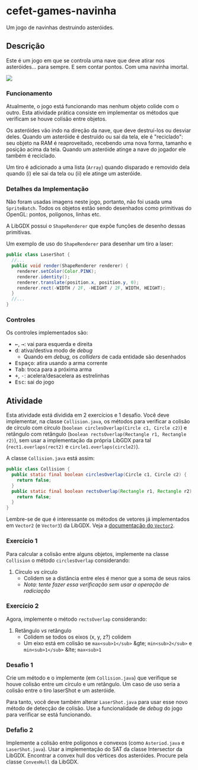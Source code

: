 # cefet-games-navinha

Um jogo de navinhas destruindo asteróides.

## Descrição

Este é um jogo em que se controla uma nave que deve atirar nos asteróides...
para sempre. E sem contar pontos. Com uma navinha imortal.

![](docs/interface.png)

### Funcionamento

Atualmente, o jogo está funcionando mas nenhum objeto colide com o outro.
Esta atividade prática consiste em implementar os métodos que verificam
se houve colisão entre objetos.

Os asteróides vão indo na direção da nave, que deve destruí-los ou desviar
deles. Quando um asteróide é destruído ou sai da tela, ele é "reciclado":
seu objeto na RAM é reaproveitado, recebendo uma nova forma, tamanho e
posição acima da tela. Quando um asteróide atinge a nave do jogador ele
também é reciclado.

Um tiro é adicionado a uma lista (`Array`) quando disparado e removido
dela quando (i) ele sai da tela ou (ii) ele atinge um asteróide.

### Detalhes da Implementação

Não foram usadas imagens neste jogo, portanto, não foi usada uma
`SpriteBatch`. Todos os objetos estão sendo desenhados como primitivas do
OpenGL: pontos, polígonos, linhas etc.

A LibGDX possui o `ShapeRenderer` que expõe funções de desenho
dessas primitivas.

Um exemplo de uso do `ShapeRenderer` para desenhar um tiro a laser:

```java
public class LaserShot {
  //...
  public void render(ShapeRenderer renderer) {
    renderer.setColor(Color.PINK);
    renderer.identity();
    renderer.translate(position.x, position.y, 0);
    renderer.rect(-WIDTH / 2F, -HEIGHT / 2F, WIDTH, HEIGHT);
  }
  //...
}
```

### Controles

Os controles implementados são:
- <kbd>←</kbd>, <kbd>→</kbd>: vai para esquerda e direita
- <kbd>d</kbd>: ativa/destiva modo de _debug_
  - Quando em _debug_, os _colliders_ de cada entidade são desenhados
- <kbd>Espaço</kbd>: atira usando a arma corrente
- <kbd>Tab</kbd>: troca para a próxima arma
- <kbd>+</kbd>, <kbd>-</kbd>: acelera/desacelera as estrelinhas
- <kbd>Esc</kbd>: sai do jogo

## Atividade

Esta atividade está dividida em 2 exercícios e 1 desafio. Você deve
implementar, na classe `Collision.java`, os métodos para verificar
a colisão de círculo com círculo (`boolean circlesOverlap(Circle c1,
Circle c2)`) e retângulo com retângulo (`boolean rectsOverlap(Rectangle r1,
Rectangle r2)`), sem usar a implementação da própria LibGDX para tal
(`rect1.overlaps(rect2)` e `circle1.overlaps(circle2)`).

A classe `Collision.java` está assim:

```java
public class Collision {
  public static final boolean circlesOverlap(Circle c1, Circle c2) {
    return false;
  }
  public static final boolean rectsOverlap(Rectangle r1, Rectangle r2) {
    return false;
  }
}
```

Lembre-se de que é interessante os métodos de vetores já implementados em
`Vector2` (e `Vector3`) da LibGDX. Veja a [documentação do `Vector2`][vector2].


### Exercício 1

Para calcular a colisão entre alguns objetos, implemente na classe `Collision`
o método `circlesOverlap` considerando:

1. Círculo _vs_ círculo
   - Colidem se a distância entre eles é menor que a soma de seus raios
   - _Nota: tente fazer essa verificação sem usar a operação de radiciação_

### Exercício 2

Agora, implemente o método `rectsOverlap` considerando:

1. Retângulo _vs_ retângulo
   - Colidem se todos os eixos (x, y, z?) colidem
   - Um eixo está em colisão se `max<sub>1</sub>` &gte; `min<sub>2</sub>` e
     `min<sub>1</sub>` &lte; `max<sub>1`

### Desafio 1

Crie um método e o implemente (em `Collision.java`) que verifique se houve
colisão entre um círculo e um retângulo. Um caso de uso seria a colisão entre
o tiro laserShot e um asteróide.

Para tanto, você deve também alterar `LaserShot.java` para usar esse novo
método de detecção de colisão. Use a funcionalidade de _debug_ do jogo
para verificar se está funcionando.

### Defafio 2

Implemente a colisão entre polígonos e convexos (como `Asteriod.java` e `LaserShot.java`). 
Usar a implementação do SAT da classe Intersector da LibGDX. Encontrar a 
convex hull dos vértices dos asteróides. Procure pela classe `ConvexHull` da LibGDX.

[vector2]: https://libgdx.badlogicgames.com/nightlies/docs/api/com/badlogic/gdx/math/Vector2.html
[shape]: https://libgdx.badlogicgames.com/nightlies/docs/api/com/badlogic/gdx/graphics/glutils/ShapeRenderer.html
